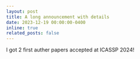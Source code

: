 ```yaml
---
layout: post
title: A long announcement with details
date: 2023-12-19 00:00:00-0400
inline: true
related_posts: false
---
```


I got 2 first auther papers accepted at ICASSP 2024!